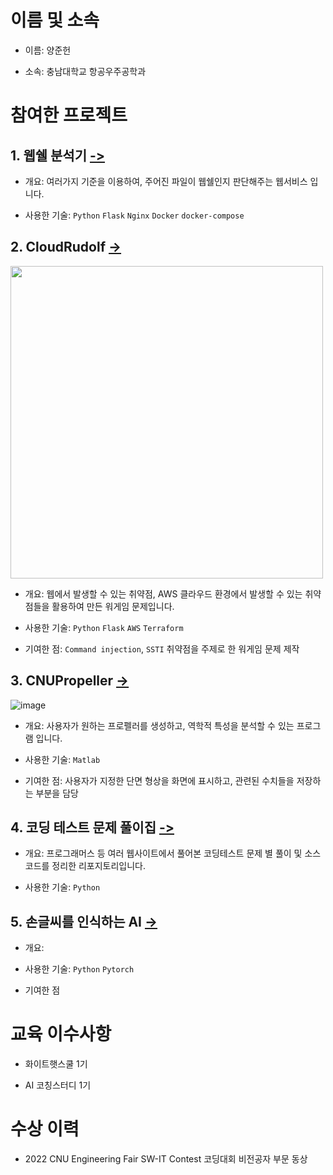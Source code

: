 # 이름 및 소속
- 이름: 양준헌
   
- 소속: 충남대학교 항공우주공학과

# 참여한 프로젝트

## 1. 웹쉘 분석기 [->](https://github.com/greyhawk16/webshell_detector)


   - 개요: 여러가지 기준을 이용하여, 주어진 파일이 웹쉘인지 판단해주는 웹서비스 입니다.
     
   - 사용한 기술: `Python` `Flask` `Nginx` `Docker` `docker-compose`

## 2. CloudRudolf [->](https://github.com/greyhawk16/CloudRudolf)

<img src="https://github.com/greyhawk16/greyhawk16/assets/97436830/0344fcb9-fc91-42a2-bc67-87f59dbe1739" width="500"/>

   - 개요: 웹에서 발생할 수 있는 취약점, AWS 클라우드 환경에서 발생할 수 있는 취약점들을 활용하여 만든 워게임 문제입니다.
     
   - 사용한 기술: `Python` `Flask` `AWS` `Terraform`

   - 기여한 점: `Command injection`, `SSTI` 취약점을 주제로 한 워게임 문제 제작

## 3. CNUPropeller [->](https://github.com/greyhawk16/CNUPropeller)

![image](https://github.com/greyhawk16/greyhawk16/assets/97436830/85991174-5b9a-48b6-983f-1aba58ea21c3)


   - 개요: 사용자가 원하는 프로펠러를 생성하고, 역학적 특성을 분석할 수 있는 프로그램 입니다.
     
   - 사용한 기술: `Matlab`

   - 기여한 점: 사용자가 지정한 단면 형상을 화면에 표시하고, 관련된 수치들을 저장하는 부분을 담당 
   
##  4. 코딩 테스트 문제 풀이집 [->](https://github.com/greyhawk16/coding_test_repo)

   - 개요: 프로그래머스 등 여러 웹사이트에서 풀어본 코딩테스트 문제 별 풀이 및 소스코드를 정리한 리포지토리입니다.
     
   - 사용한 기술: `Python`

## 5. 손글씨를 인식하는 AI [->](https://github.com/greyhawk16/SaDaBird_06)

   - 개요: 
     
   - 사용한 기술: `Python` `Pytorch`

   - 기여한 점

# 교육 이수사항

- 화이트햇스쿨 1기

- AI 코칭스터디 1기

# 수상 이력

- 2022 CNU Engineering Fair SW-IT Contest 코딩대회 비전공자 부문 동상
